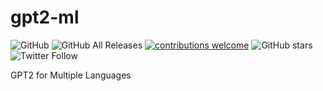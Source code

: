# gpt2-ml
![GitHub](https://img.shields.io/github/license/imcaspar/gpt2-ml)
![GitHub All Releases](https://img.shields.io/github/downloads/imcaspar/gpt2-ml/total)
[![contributions welcome](https://img.shields.io/badge/contributions-welcome-brightgreen.svg?style=flat)](https://github.com/imcaspar/gpt2-ml/issues)
![GitHub stars](https://img.shields.io/github/stars/imcaspar/gpt2-ml?style=social)
![Twitter Follow](https://img.shields.io/twitter/follow/imcaspar?style=social)

GPT2 for Multiple Languages

